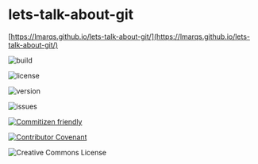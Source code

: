 # lets-talk-about-git

[https://lmarqs.github.io/lets-talk-about-git/](https://lmarqs.github.io/lets-talk-about-git/)

![build](https://img.shields.io/github/workflow/status/lmarqs/lets-talk-about-git/Release)

![license](https://img.shields.io/github/license/lmarqs/lets-talk-about-git)

![version](https://img.shields.io/github/package-json/v/lmarqs/lets-talk-about-git)

![issues](https://img.shields.io/github/issues/lmarqs/lets-talk-about-git)

[![Commitizen friendly](https://img.shields.io/badge/commitizen-friendly-brightgreen.svg)](http://commitizen.github.io/cz-cli/)

[![Contributor Covenant](https://img.shields.io/badge/Contributor%20Covenant-v2.0%20adopted-ff69b4.svg)](code_of_conduct.md)

![Creative Commons License](https://i.creativecommons.org/l/by/1.0/88x31.png)
